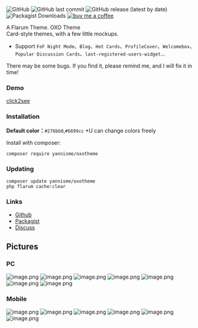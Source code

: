 ![GitHub](https://img.shields.io/github/license/yannisme/flarum-oxo-theme?style=flat-square) ![GitHub last commit](https://img.shields.io/github/last-commit/yannisme/flarum-oxo-theme?style=flat-square) ![GitHub release (latest by date)](https://img.shields.io/github/v/release/yannisme/flarum-oxo-theme?style=flat-square) ![Packagist Downloads](https://img.shields.io/packagist/dt/yannisme/oxotheme?style=flat-square) [![buy me a coffee](https://img.shields.io/badge/donate-buy%20me%20a%20coffee-yellow?label=Donate&style=flat-square)](https://paypal.me/toyannis?country.x=C2&locale.x=zh_XC)

A Flarum Theme. OXO Theme  
Card-style themes, with a few little mockups.
- Support `FoF Night Mode`、`Blog`、`Hot Cards`、`ProfileCover`、`Welcomebox`、`Popular Discussion Cards`、`last-registered-users-widget`...

There may be some bugs. If you find it, please remind me, and I will fix it in time!

### Demo
[click2see](https://yannisme.com/)

### Installation
**Default color：**`#276bb0`,`#6699cc`
*U can change colors freely

Install with composer:
```
composer require yannisme/oxotheme
```

### Updating

```
composer update yannisme/oxotheme
php flarum cache:clear
```

### Links

- [Github](https://github.com/yannisme/flarum-oxo-theme)
- [Packagist](https://packagist.org/packages/yannisme/oxotheme)
- [Discuss](https://discuss.flarum.org)
  

## Pictures
### PC
![image.png](https://s2.loli.net/2022/03/09/cQvmFfrNyR2qYKT.png)
![image.png](https://s2.loli.net/2022/03/09/tndqsPeV9iLafhb.png)
![image.png](https://s2.loli.net/2022/03/09/njbyhJc9TrpGm6V.png)
![image.png](https://s2.loli.net/2022/03/09/SHiLBYIldTgbtaX.png)
![image.png](https://s2.loli.net/2022/03/09/2KrUiPJQv9z7shL.png)
![image.png](https://s2.loli.net/2022/03/09/oGEY67NjXRuOzaJ.png)
![image.png](https://s2.loli.net/2022/03/09/NzKcdvyORplaq2g.png)

### Mobile
![image.png](https://s2.loli.net/2022/03/09/fi2BIcgGlHrOXAP.png)
![image.png](https://s2.loli.net/2022/03/09/BPpeVgiod3EUbNy.png)
![image.png](https://s2.loli.net/2022/03/09/14Gr5zTUgSalByZ.png)
![image.png](https://s2.loli.net/2022/03/09/U56esydpV1fzKkn.png)
![image.png](https://s2.loli.net/2022/03/09/fAuBVGRk7qncle3.png)
![image.png](https://s2.loli.net/2022/03/09/eK5HXYOBUR3g6wG.png)
